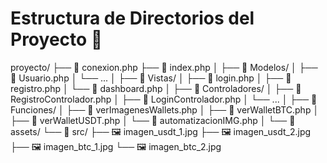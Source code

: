 # Estructura de Directorios del Proyecto 📁

proyecto/
├── 📄 conexion.php
├── 📄 index.php
│
├── 📂 Modelos/
│ ├── 📄 Usuario.php
│ └── ...
│
├── 📂 Vistas/
│ ├── 📄 login.php
│ ├── 📄 registro.php
│ └── 📄 dashboard.php
│
├── 📂 Controladores/
│ ├── 📄 RegistroControlador.php
│ ├── 📄 LoginControlador.php
│ └── ...
│
├── 📂 Funciones/
│ ├── 📄 verImagenesWallets.php
│ ├── 📄 verWalletBTC.php
│ ├── 📄 verWalletUSDT.php
│ └── 📄 automatizacionIMG.php
│
└── 📂 assets/
└── 📂 src/
├── 🖼️ imagen_usdt_1.jpg
├── 🖼️ imagen_usdt_2.jpg
├── 🖼️ imagen_btc_1.jpg
└── 🖼️ imagen_btc_2.jpg
